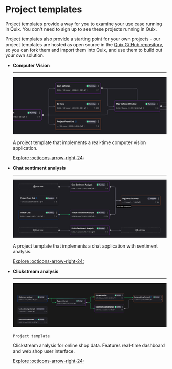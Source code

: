 # Project templates

Project templates provide a way for you to examine your use case running in Quix. You don't need to sign up to see these projects running in Quix.

Project templates also provide a starting point for your own projects - our project templates are hosted as open source in the [Quix GitHub repository](https://github.com/quixio), so you can fork them and import them into Quix, and use them to build out your own solution. 

<div class="grid cards" markdown>

- __Computer Vision__

    ---

    ![Computer vision pipeline](../images/project-templates/computer-vision-pipeline.png)

    A project template that implements a real-time computer vision application.

    [Explore :octicons-arrow-right-24:](../tutorials/computer-vision/overview.md)

- __Chat sentiment analysis__

    ---

    ![Chat sentiment analysis pipeline](../images/project-templates/chat-sentiment-pipeline.png)

    A project template that implements a chat application with sentiment analysis.

    [Explore :octicons-arrow-right-24:](../tutorials/sentiment-analysis/overview.md)

-   __Clickstream analysis__

    ---
    
    ![Clickstream analysis pipeline](../images/project-templates/clickstream-analysis-pipeline.png)

    `Project template`

    Clickstream analysis for online shop data. Features real-time dashboard and web shop user interface.

    [Explore :octicons-arrow-right-24:](../tutorials/clickstream/overview.md)

</div>
